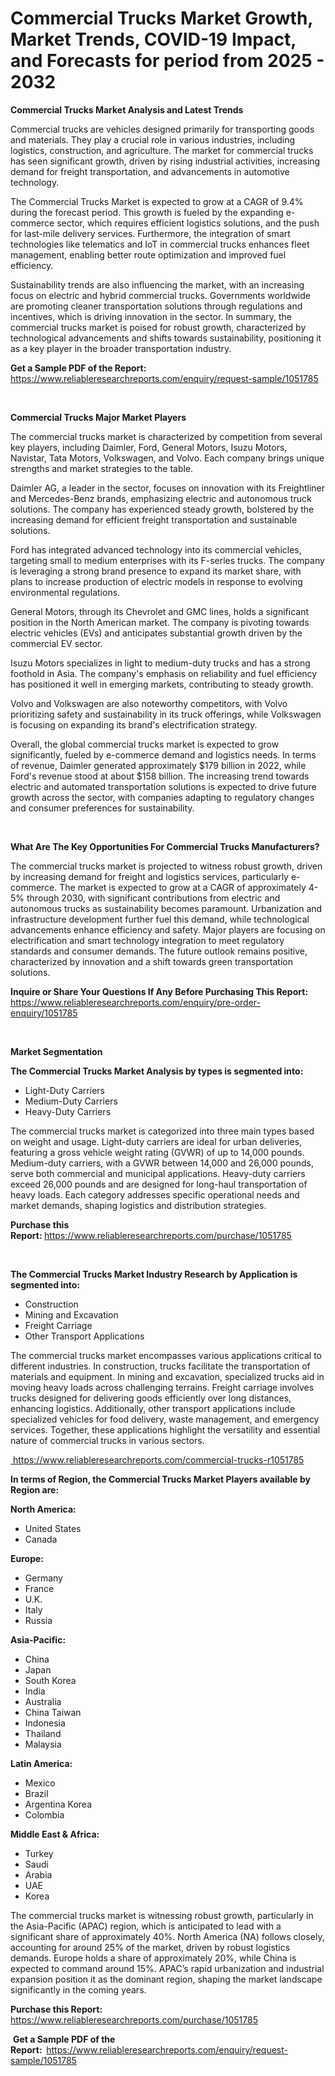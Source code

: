 <p><h1>Commercial Trucks Market Growth, Market Trends, COVID-19 Impact, and Forecasts for period from 2025 - 2032</h1></p><p><strong>Commercial Trucks Market Analysis and Latest Trends</strong></p>
<p><p>Commercial trucks are vehicles designed primarily for transporting goods and materials. They play a crucial role in various industries, including logistics, construction, and agriculture. The market for commercial trucks has seen significant growth, driven by rising industrial activities, increasing demand for freight transportation, and advancements in automotive technology. </p><p>The Commercial Trucks Market is expected to grow at a CAGR of 9.4% during the forecast period. This growth is fueled by the expanding e-commerce sector, which requires efficient logistics solutions, and the push for last-mile delivery services. Furthermore, the integration of smart technologies like telematics and IoT in commercial trucks enhances fleet management, enabling better route optimization and improved fuel efficiency.</p><p>Sustainability trends are also influencing the market, with an increasing focus on electric and hybrid commercial trucks. Governments worldwide are promoting cleaner transportation solutions through regulations and incentives, which is driving innovation in the sector. In summary, the commercial trucks market is poised for robust growth, characterized by technological advancements and shifts towards sustainability, positioning it as a key player in the broader transportation industry.</p></p>
<p><strong>Get a Sample PDF of the Report:&nbsp;</strong> <a href="https://www.reliableresearchreports.com/enquiry/request-sample/1051785?utm_campaign=3136&utm_medium=2&utm_source=Github&utm_content=ia&utm_term=18042025&utm_id=commercial-trucks">https://www.reliableresearchreports.com/enquiry/request-sample/1051785</a></p>
<p>&nbsp;</p>
<p><strong>Commercial Trucks Major Market Players</strong></p>
<p><p>The commercial trucks market is characterized by competition from several key players, including Daimler, Ford, General Motors, Isuzu Motors, Navistar, Tata Motors, Volkswagen, and Volvo. Each company brings unique strengths and market strategies to the table.</p><p>Daimler AG, a leader in the sector, focuses on innovation with its Freightliner and Mercedes-Benz brands, emphasizing electric and autonomous truck solutions. The company has experienced steady growth, bolstered by the increasing demand for efficient freight transportation and sustainable solutions. </p><p>Ford has integrated advanced technology into its commercial vehicles, targeting small to medium enterprises with its F-series trucks. The company is leveraging a strong brand presence to expand its market share, with plans to increase production of electric models in response to evolving environmental regulations.</p><p>General Motors, through its Chevrolet and GMC lines, holds a significant position in the North American market. The company is pivoting towards electric vehicles (EVs) and anticipates substantial growth driven by the commercial EV sector.</p><p>Isuzu Motors specializes in light to medium-duty trucks and has a strong foothold in Asia. The company's emphasis on reliability and fuel efficiency has positioned it well in emerging markets, contributing to steady growth.</p><p>Volvo and Volkswagen are also noteworthy competitors, with Volvo prioritizing safety and sustainability in its truck offerings, while Volkswagen is focusing on expanding its brand's electrification strategy.</p><p>Overall, the global commercial trucks market is expected to grow significantly, fueled by e-commerce demand and logistics needs. In terms of revenue, Daimler generated approximately $179 billion in 2022, while Ford's revenue stood at about $158 billion. The increasing trend towards electric and automated transportation solutions is expected to drive future growth across the sector, with companies adapting to regulatory changes and consumer preferences for sustainability.</p></p>
<p>&nbsp;</p>
<p><strong>What Are The Key Opportunities For Commercial Trucks Manufacturers?</strong></p>
<p><p>The commercial trucks market is projected to witness robust growth, driven by increasing demand for freight and logistics services, particularly e-commerce. The market is expected to grow at a CAGR of approximately 4-5% through 2030, with significant contributions from electric and autonomous trucks as sustainability becomes paramount. Urbanization and infrastructure development further fuel this demand, while technological advancements enhance efficiency and safety. Major players are focusing on electrification and smart technology integration to meet regulatory standards and consumer demands. The future outlook remains positive, characterized by innovation and a shift towards green transportation solutions.</p></p>
<p><strong>Inquire or Share Your Questions If Any Before Purchasing This Report:</strong> <a href="https://www.reliableresearchreports.com/enquiry/pre-order-enquiry/1051785?utm_campaign=3136&utm_medium=2&utm_source=Github&utm_content=ia&utm_term=18042025&utm_id=commercial-trucks">https://www.reliableresearchreports.com/enquiry/pre-order-enquiry/1051785</a></p>
<p>&nbsp;</p>
<p><strong>Market Segmentation</strong></p>
<p><strong>The Commercial Trucks Market Analysis by types is segmented into:</strong></p>
<p><ul><li>Light-Duty Carriers</li><li>Medium-Duty Carriers</li><li>Heavy-Duty Carriers</li></ul></p>
<p><p>The commercial trucks market is categorized into three main types based on weight and usage. Light-duty carriers are ideal for urban deliveries, featuring a gross vehicle weight rating (GVWR) of up to 14,000 pounds. Medium-duty carriers, with a GVWR between 14,000 and 26,000 pounds, serve both commercial and municipal applications. Heavy-duty carriers exceed 26,000 pounds and are designed for long-haul transportation of heavy loads. Each category addresses specific operational needs and market demands, shaping logistics and distribution strategies.</p></p>
<p><strong>Purchase this Report:&nbsp;</strong><a href="https://www.reliableresearchreports.com/purchase/1051785?utm_campaign=3136&utm_medium=2&utm_source=Github&utm_content=ia&utm_term=18042025&utm_id=commercial-trucks">https://www.reliableresearchreports.com/purchase/1051785</a></p>
<p>&nbsp;</p>
<p><strong>The Commercial Trucks Market Industry Research by Application is segmented into:</strong></p>
<p><ul><li>Construction</li><li>Mining and Excavation</li><li>Freight Carriage</li><li>Other Transport Applications</li></ul></p>
<p><p>The commercial trucks market encompasses various applications critical to different industries. In construction, trucks facilitate the transportation of materials and equipment. In mining and excavation, specialized trucks aid in moving heavy loads across challenging terrains. Freight carriage involves trucks designed for delivering goods efficiently over long distances, enhancing logistics. Additionally, other transport applications include specialized vehicles for food delivery, waste management, and emergency services. Together, these applications highlight the versatility and essential nature of commercial trucks in various sectors.</p></p>
<p><a href="https://www.reliableresearchreports.com/commercial-trucks-r1051785?utm_campaign=3136&utm_medium=2&utm_source=Github&utm_content=ia&utm_term=18042025&utm_id=commercial-trucks">&nbsp;https://www.reliableresearchreports.com/commercial-trucks-r1051785</a></p>
<p><strong>In terms of Region, the Commercial Trucks Market Players available by Region are:</strong></p>
<p>
    <p> <strong> North America: </strong>
        <ul>
            <li>United States</li>
            <li>Canada</li>
        </ul>
        </p> 
    <p> <strong> Europe: </strong>
        <ul>
            <li>Germany</li>
            <li>France</li>
            <li>U.K.</li>
            <li>Italy</li>
            <li>Russia</li>
        </ul>
        </p> 
    <p> <strong> Asia-Pacific: </strong>
        <ul>
            <li>China</li>
            <li>Japan</li>
            <li>South Korea</li>
            <li>India</li>
            <li>Australia</li>
            <li>China Taiwan</li>
            <li>Indonesia</li>
            <li>Thailand</li>
            <li>Malaysia</li>
        </ul>
        </p> 
    <p> <strong> Latin America: </strong>
        <ul>
            <li>Mexico</li>
            <li>Brazil</li>
            <li>Argentina Korea</li>
            <li>Colombia</li>
        </ul>
        </p> 
    <p> <strong> Middle East & Africa: </strong>
        <ul>
            <li>Turkey</li>
            <li>Saudi</li>
            <li>Arabia</li>
            <li>UAE</li>
            <li>Korea</li>
        </ul>
    </p>
    </p>
<p><p>The commercial trucks market is witnessing robust growth, particularly in the Asia-Pacific (APAC) region, which is anticipated to lead with a significant share of approximately 40%. North America (NA) follows closely, accounting for around 25% of the market, driven by robust logistics demands. Europe holds a share of approximately 20%, while China is expected to command around 15%. APAC’s rapid urbanization and industrial expansion position it as the dominant region, shaping the market landscape significantly in the coming years.</p></p>
<p><strong>Purchase this Report: </strong><a href="https://www.reliableresearchreports.com/purchase/1051785?utm_campaign=3136&utm_medium=2&utm_source=Github&utm_content=ia&utm_term=18042025&utm_id=commercial-trucks">https://www.reliableresearchreports.com/purchase/1051785</a></p>
<p>&nbsp;<strong>Get a Sample PDF of the Report:&nbsp;&nbsp;</strong><a href="https://www.reliableresearchreports.com/enquiry/request-sample/1051785?utm_campaign=3136&utm_medium=2&utm_source=Github&utm_content=ia&utm_term=18042025&utm_id=commercial-trucks">https://www.reliableresearchreports.com/enquiry/request-sample/1051785</a></p>
<p><strong></strong></p>
<p><p></p><p></p><p></p></p>